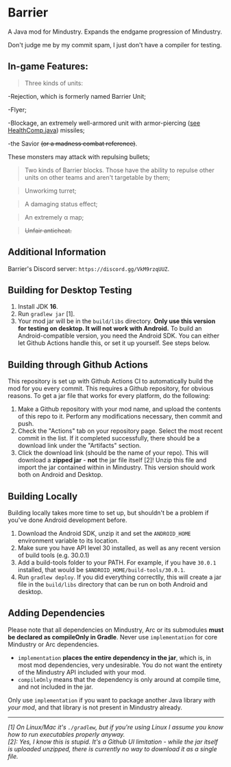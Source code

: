 # Barrier
A Java mod for Mindustry. Expands the endgame progression of Mindustry.

Don't judge me by my commit spam, I just don't have a compiler for testing.


## In-game Features:

> Three kinds of units:

  -Rejection, which is formerly named Barrier Unit;
  
  -Flyer;
  
  -Blockage, an extremely well-armored unit with armor-piercing ([see HealthComp.java](https://github.com/Anuken/Mindustry/blob/a5c44e7998e16a969ada99b891580fae3968155a/core/src/mindustry/entities/comp/HealthComp.java#L57)) missiles;
  
  -the Savior ~~(or a madness combat reference)~~.
  
These monsters may attack with repulsing bullets;

> Two kinds of Barrier blocks. Those have the ability to repulse other units on other teams and aren't targetable by them;

> Unworkimg turret;

> A damaging status effect;

> An extremely α map;

> ~~Unfair anticheat.~~


## Additional Information
Barrier's Discord server: `https://discord.gg/VkM9rzqUUZ`.


## Building for Desktop Testing

1. Install JDK **16**.
2. Run `gradlew jar` [1].
3. Your mod jar will be in the `build/libs` directory. **Only use this version for testing on desktop. It will not work with Android.**
To build an Android-compatible version, you need the Android SDK. You can either let Github Actions handle this, or set it up yourself. See steps below.

## Building through Github Actions

This repository is set up with Github Actions CI to automatically build the mod for you every commit. This requires a Github repository, for obvious reasons.
To get a jar file that works for every platform, do the following:
1. Make a Github repository with your mod name, and upload the contents of this repo to it. Perform any modifications necessary, then commit and push. 
2. Check the "Actions" tab on your repository page. Select the most recent commit in the list. If it completed successfully, there should be a download link under the "Artifacts" section. 
3. Click the download link (should be the name of your repo). This will download a **zipped jar** - **not** the jar file itself [2]! Unzip this file and import the jar contained within in Mindustry. This version should work both on Android and Desktop.

## Building Locally

Building locally takes more time to set up, but shouldn't be a problem if you've done Android development before.
1. Download the Android SDK, unzip it and set the `ANDROID_HOME` environment variable to its location.
2. Make sure you have API level 30 installed, as well as any recent version of build tools (e.g. 30.0.1)
3. Add a build-tools folder to your PATH. For example, if you have `30.0.1` installed, that would be `$ANDROID_HOME/build-tools/30.0.1`.
4. Run `gradlew deploy`. If you did everything correctlly, this will create a jar file in the `build/libs` directory that can be run on both Android and desktop. 

## Adding Dependencies

Please note that all dependencies on Mindustry, Arc or its submodules **must be declared as compileOnly in Gradle**. Never use `implementation` for core Mindustry or Arc dependencies. 

- `implementation` **places the entire dependency in the jar**, which is, in most mod dependencies, very undesirable. You do not want the entirety of the Mindustry API included with your mod.
- `compileOnly` means that the dependency is only around at compile time, and not included in the jar.

Only use `implementation` if you want to package another Java library *with your mod*, and that library is not present in Mindustry already.

--- 

*[1]* *On Linux/Mac it's `./gradlew`, but if you're using Linux I assume you know how to run executables properly anyway.*  
*[2]: Yes, I know this is stupid. It's a Github UI limitation - while the jar itself is uploaded unzipped, there is currently no way to download it as a single file.*
